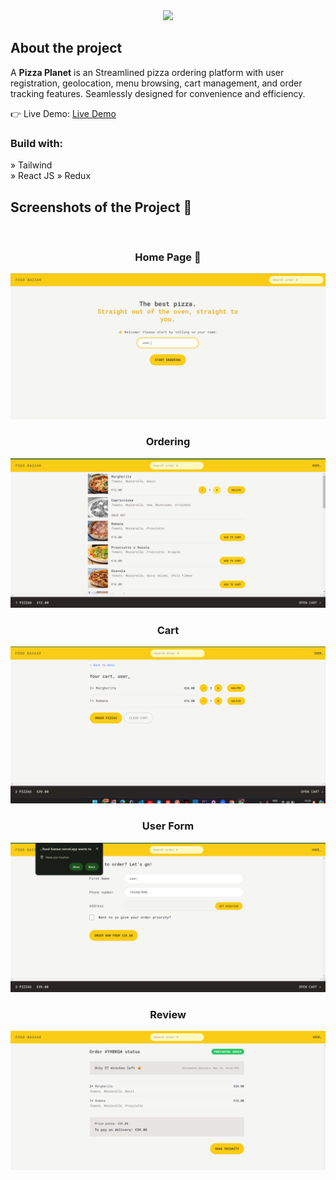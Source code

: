 <div align='center'> <img src="https://github.com/SuhaibRSQSI/foodBazaar/assets/139780367/53783b92-75b7-4246-bcaa-9e09d4588840" /></div>

<h2>About the project</h2>
  <p> A <b>Pizza Planet</b>  is an Streamlined pizza ordering platform with user registration, geolocation, menu browsing, cart management, and order tracking features. Seamlessly designed for convenience and efficiency. </p
>

👉 Live Demo: <a href='https://suhaib-food-bazaar.vercel.app/'>Live Demo</a>

<h3>Build with:</h3>

» Tailwind <br>
» React JS
» Redux

<h2>Screenshots of the Project 📸</h2>
<br>
<h3 align='center'>Home Page 🏡</h3>

<div align='center'>
<img src='public\APP_SCREEN\home.png'/>
<h3 align='center'>Ordering</h3>
<img src='public\APP_SCREEN\ordering.png'/>
<h3 align='center'>Cart</h3>
<img src='public\APP_SCREEN\cart.png'/>
<h3 align='center'>User Form</h3>
<img src='public\APP_SCREEN\userForm.png'/>
<h3 align='center'>Review</h3>
<img src='public\APP_SCREEN\review.png'/>


</div>
